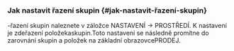 ### Jak nastavit řazení skupin {#jak-nastavit-řazení-skupin}

-řazení skupin naleznete v záložce NASTAVENÍ -&gt; PROSTŘEDÍ. K nastavení je zdeřazení položekaskupin.Toto nastavení se následně promítne do zarovnání skupin a položek na základní obrazovcePRODEJ.

